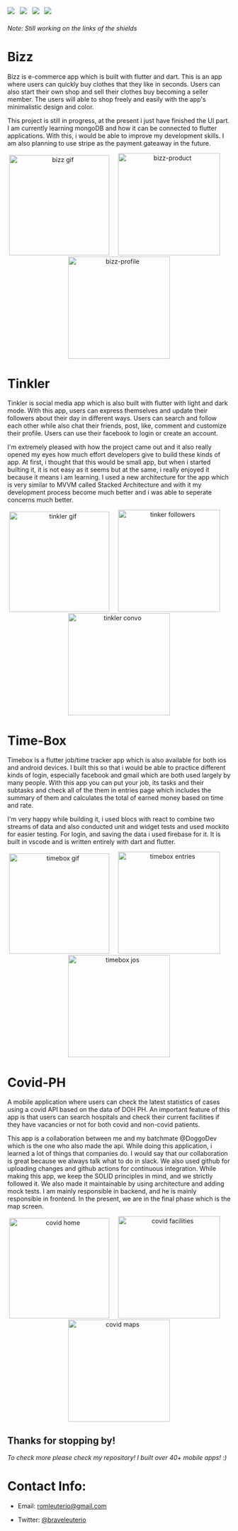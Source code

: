 <!-- <a href="https://cmillerco.com/resume/iOS-Dev-Cary-Miller.pdf" download><img src="https://img.shields.io/badge/Download-Resume-ff69b4.svg?style=for-the-badge&logo=codeigniter&logoColor=white"></a>&nbsp;&nbsp;&nbsp;<a href="mailto:cary@cmillerco.com"><img src="https://img.shields.io/badge/Email-cary-8056d5.svg?style=for-the-badge&logo=minutemailer&logoColor=white"></a>&nbsp;&nbsp;&nbsp;<a href="https://linkedin.com/in/carymiller" target="_blank"><img src="https://img.shields.io/badge/linkedin-caryMiller-brightgreen.svg?style=for-the-badge&logo=linkedin&logoColor=white" ></a>&nbsp;&nbsp;&nbsp;<a href="https://twitter.com/carycodes" target="_blank"><img src="https://img.shields.io/badge/twitter-carycodes-blue.svg?style=for-the-badge&logo=twitter&logoColor=white"></a> -->

<img src="https://img.shields.io/badge/Download-Resume-ff69b4.svg?style=for-the-badge&logo=codeigniter&logoColor=white">&nbsp;&nbsp;&nbsp;<img src="https://img.shields.io/badge/Email-cary-8056d5.svg?style=for-the-badge&logo=minutemailer&logoColor=white">&nbsp;&nbsp;&nbsp;<img src="https://img.shields.io/badge/linkedin-caryMiller-brightgreen.svg?style=for-the-badge&logo=linkedin&logoColor=white" >&nbsp;&nbsp;&nbsp;<img src="https://img.shields.io/badge/twitter-carycodes-blue.svg?style=for-the-badge&logo=twitter&logoColor=white">

###### Note: Still working on the links of the shields 


# Bizz
Bizz is e-commerce app which is built with flutter and dart. This is an app where users can quickly buy clothes that they 
like in seconds. Users can also start their own shop and sell their clothes buy becoming a seller member. The users will able to
shop freely and easily with the app's minimalistic design and color.

This project is still in progress, at the present i just have finished the UI part. I am currently learning mongoDB and how it can be connected to flutter applications. With this, i would be able to improve my development skills. I am also planning to use stripe as the payment gateaway in the future.
<p align="center">
<img src="assets/bizz-gif.gif" width="226"  title="bizz gif">&nbsp;&nbsp;&nbsp;&nbsp;&nbsp;<img src="assets/bizz-product.jpg" width="230" title="bizz-product">&nbsp;&nbsp;&nbsp;&nbsp;&nbsp;<img src="assets/bizz-profile.jpg" width="230" title="bizz-profile">
</p>

# Tinkler
Tinkler is social media app which is also built with flutter with light and dark mode. With this app, users can express themselves and update their followers about their day in different ways. Users can search and follow each other while also chat their friends, post, like, comment and customize their profile. Users can use their facebook to login or create an account.

I'm extremely pleased with how the project came out and it also really opened my eyes how much effort developers give to build these kinds of app. At first, i thought that this would be small app, but when i started builting it, it is not easy as it seems but at the same, i really enjoyed it because it means i am learning.  I used a new architecture for the app which is very similar to MVVM called Stacked Architecture and with it my development process become much better and i was able to seperate concerns much better.

<p align="center">
<img src="assets/tinkler-gif.gif" width="226"  title="tinkler gif">&nbsp;&nbsp;&nbsp;&nbsp;&nbsp;<img src="assets/tinkler-followers.jpg" width="230" title="tinker followers">&nbsp;&nbsp;&nbsp;&nbsp;&nbsp;<img src="assets/tinkler-convo.jpg" width="230" title="tinkler convo">
</p>

# Time-Box
Timebox is a flutter job/time tracker app which is also available for both ios and android devices. I built this so that i would be able to practice different kinds of login, especially facebook and gmail which are both used largely by many people. With this app you can put your job, its tasks and their subtasks and check all of the them in entries page which includes the summary of them and calculates the total of earned money based on time and rate.

I'm very happy while building it, i used blocs with react to combine two streams of data and also conducted unit and widget tests and used mockito for easier testing. For login, and saving the data i used firebase for it. It is built in vscode and is written entirely with dart and flutter.
<p align="center">
<img src="assets/timebox-gif.gif" width="226"  title="timebox gif">&nbsp;&nbsp;&nbsp;&nbsp;&nbsp;<img src="assets/timebox-entries.jpg" width="230" title="timebox entries">&nbsp;&nbsp;&nbsp;&nbsp;&nbsp;<img src="assets/timebox-jobs.jpg" width="230" title="timebox jos">
</p>



# Covid-PH
A mobile application where users can check the latest statistics of cases using a covid API based on the data of
DOH PH. An important feature of this app is that users can search hospitals and
check their current facilities if they have vacancies or not for both covid and non-covid patients.

This app is a collaboration between me and my batchmate @DoggoDev which is the one who also made the api. While doing this application, i learned a lot of things that companies do. I would say that our collaboration is great because we always talk what to do in slack. We also used github for uploading changes and github actions for continuous integration. While making this app, we keep the SOLID principles in mind, and we strictly followed it. We also made it maintainable by using architecture and adding mock tests. I am mainly responsible in backend, and he is mainly responsible in frontend. In the present, we are in the final phase which is the map screen.
<p align="center">
<img src="assets/covid-home.png" width="226"  title="covid home">&nbsp;&nbsp;&nbsp;&nbsp;&nbsp;<img src="assets/covid-facilities.jpg" width="230" title="covid facilities">&nbsp;&nbsp;&nbsp;&nbsp;&nbsp;<img src="assets/covid-maps.png" width="230" title="covid maps">
</p>
<!-- <img src="images/sakura/sakura-play.png" width="230"  title="Word Guess">&nbsp;&nbsp;&nbsp;&nbsp;&nbsp;<img src="images/sakura/sakura-win.png" width="230" title="Word Guess">&nbsp;&nbsp;&nbsp;&nbsp;&nbsp;<img src="images/sakura/sakura-example.gif" width="226" title="Word Guess"> -->


## Thanks for stopping by! 
<i>To check more please check my repository! I built over 40+ mobile apps! :)</i>

# Contact Info:

- Email: romleuterio@gmail.com
<!-- - LinkedIn: [braveleuterio](https://www.linkedin.com/in/carymiller/) -->
- Twitter: [@braveleuterio](https://twitter.com/carycodes)
